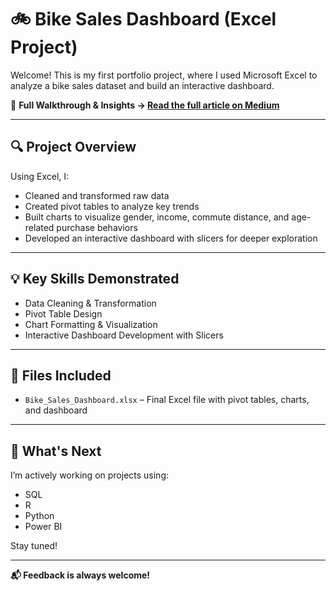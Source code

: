 # 🚲 Bike Sales Dashboard (Excel Project)

Welcome! This is my first portfolio project, where I used Microsoft Excel to analyze a bike sales dataset and build an interactive dashboard.

🔗 **Full Walkthrough & Insights → [Read the full article on Medium](https://medium.com/@faithkangogo)**

---

## 🔍 Project Overview
Using Excel, I:
- Cleaned and transformed raw data
- Created pivot tables to analyze key trends
- Built charts to visualize gender, income, commute distance, and age-related purchase behaviors
- Developed an interactive dashboard with slicers for deeper exploration

---

## 💡 Key Skills Demonstrated
- Data Cleaning & Transformation
- Pivot Table Design
- Chart Formatting & Visualization
- Interactive Dashboard Development with Slicers

---

## 📂 Files Included
- `Bike_Sales_Dashboard.xlsx` – Final Excel file with pivot tables, charts, and dashboard

---

## 📌 What's Next
I’m actively working on projects using:
- SQL
- R
- Python
- Power BI

Stay tuned!

---
**📬 Feedback is always welcome!**
